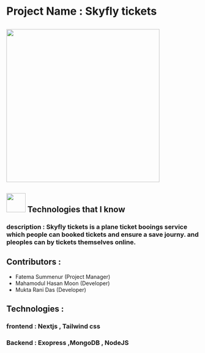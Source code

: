 # Project Name : Skyfly tickets
<p>
<h2><img src = "https://lh3.googleusercontent.com/keep-bbsk/AP6BvTTxrJYU8DroXK0Xyc5ihdHgeVDW1AZpn5RWP0TaBMzvQXzc4IQejL7IM-3j0zm1HwbU1s4C6E9sbzrJxHHAMArXkLQ8IG4FYaZKktfw_SeRVIZg=s1600" width='400'/></h2>
</p>


<h2><img src = "https://media2.giphy.com/media/QssGEmpkyEOhBCb7e1/giphy.gif?cid=ecf05e47a0n3gi1bfqntqmob8g9aid1oyj2wr3ds3mg700bl&rid=giphy.gif" width='50'/>&nbsp;Technologies that I know</h2>

### description : Skyfly tickets is a plane ticket booings service which people can booked tickets and ensure a save journy. and pleoples can by tickets themselves online. 

## Contributors :

- Fatema Summenur (Project Manager)
- Mahamodul Hasan Moon (Developer)
- Mukta Rani Das (Developer)

## Technologies :

### frontend : Nextjs , Tailwind css 
### Backend : Exopress ,MongoDB , NodeJS
